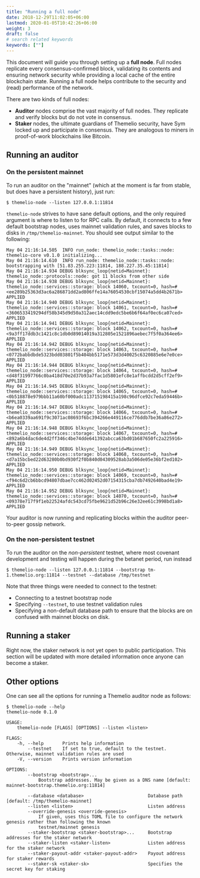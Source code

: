 ```yaml
---
title: "Running a full node"
date: 2018-12-29T11:02:05+06:00
lastmod: 2020-01-05T10:42:26+06:00
weight: 3
draft: false
# search related keywords
keywords: [""]
---
```


This document will guide you through setting up a **full node**. Full nodes replicate every consensus-confirmed block, validating its contents and ensuring network security while providing a local cache of the entire blockchain state. Running a full node helps contribute to the security and (read) performance of the network.

There are two kinds of full nodes:

- **Auditor** nodes comprise the vast majority of full nodes. They replicate and verify blocks but do not vote in consensus.
- **Staker** nodes, the ultimate guardians of Themelio security, have Sym locked up and participate in consensus. They are analogous to miners in proof-of-work blockchains like Bitcoin.

## Running an auditor

### On the persistent mainnet

To run an auditor on the "mainnet" (which at the moment is far from stable, but does have a persistent history), just run:

```text
$ themelio-node --listen 127.0.0.1:11814
```

`themelio-node` strives to have sane default options, and the only required argument is where to listen to for RPC calls. By default, it connects to a few default bootstrap nodes, uses mainnet validation rules, and saves blocks to disks in `/tmp/themelio-mainnet`. You should see output similar to the following:

```text
May 04 21:16:14.505  INFO run_node: themelio_node::tasks::node: themelio-core v0.1.0 initializing...
May 04 21:16:14.610  INFO run_node: themelio_node::tasks::node: bootstrapping with [51.83.255.223:11814, 188.227.35.45:11814]
May 04 21:16:14.934 DEBUG blksync_loop{netid=Mainnet}: themelio_node::protocols::node: got 11 blocks from other side
May 04 21:16:14.938 DEBUG blksync_loop{netid=Mainnet}: themelio_node::services::storage: block 14060, txcount=0, hash=#<ee289b25363d3ac6a286871dd2ad806ffe14a76054530cbf15074a5dd4b2671b> APPLIED
May 04 21:16:14.940 DEBUG blksync_loop{netid=Mainnet}: themelio_node::services::storage: block 14061, txcount=0, hash=#<3606533419294df58b345d9d50a312aec14cdd9edc5be6b6f64af0ec6ca07ced> APPLIED
May 04 21:16:14.941 DEBUG blksync_loop{netid=Mainnet}: themelio_node::services::storage: block 14062, txcount=0, hash=#<9a3ff17ddb3c1421c8c1db0d89014019a312805e1521896aebec7f5f0a364ee6> APPLIED
May 04 21:16:14.942 DEBUG blksync_loop{netid=Mainnet}: themelio_node::services::storage: block 14063, txcount=0, hash=#<0772babbdbde5323bdd03801f5b404bb5171e573d3d40025c6320885e6e7e0ce> APPLIED
May 04 21:16:14.944 DEBUG blksync_loop{netid=Mainnet}: themelio_node::services::storage: block 14064, txcount=0, hash=#<d48f31997766c0ba418d70e2d37b93a7fac1d5801efc8e1affbcdd2d5cff2ef9> APPLIED
May 04 21:16:14.945 DEBUG blksync_loop{netid=Mainnet}: themelio_node::services::storage: block 14065, txcount=0, hash=#<0b518878e979bbb11a60bf000adc113715198415a198c96dfce92c7eda59446b> APPLIED
May 04 21:16:14.947 DEBUG blksync_loop{netid=Mainnet}: themelio_node::services::storage: block 14066, txcount=0, hash=#<b6ea0339aa691f9c3071ac08693f6bc394266e449116ce776ddb7be36a86e272> APPLIED
May 04 21:16:14.948 DEBUG blksync_loop{netid=Mainnet}: themelio_node::services::storage: block 14067, txcount=0, hash=#<892a6b4dac6de4d2ff346c4be74dde641392abcca63bd01b687650fc2a225916> APPLIED
May 04 21:16:14.949 DEBUG blksync_loop{netid=Mainnet}: themelio_node::services::storage: block 14068, txcount=0, hash=#<d7a15bcbed22d63280b0bd930f2f0b840d04309528ab3a506de05e36bf2ed102> APPLIED
May 04 21:16:14.950 DEBUG blksync_loop{netid=Mainnet}: themelio_node::services::storage: block 14069, txcount=0, hash=#<f94c6d2cb6bbcd94807dbae7cc462d02452d07154315cba7db7492640bad4e19> APPLIED
May 04 21:16:14.952 DEBUG blksync_loop{netid=Mainnet}: themelio_node::services::storage: block 14070, txcount=0, hash=#<09378e717f9f1eb22524afdc543cd75fbe9621d52b96c26e32ee61c3998bd1a8> APPLIED

```

Your auditor is now running and replicating blocks within the auditor peer-to-peer gossip network.

### On the non-persistent testnet

To run the auditor on the _non-persistent_ testnet, where most covenant development and testing will happen during the betanet period, run instead

```text
$ themelio-node --listen 127.0.0.1:11814 --bootstrap tm-1.themelio.org:11814 --testnet --database /tmp/testnet
```

Note that three things were needed to connect to the testnet:

- Connecting to a testnet bootstrap node
- Specifying `--testnet`, to use testnet validation rules
- Specifying a non-default database path to ensure that the blocks are on confused with mainnet blocks on disk.

## Running a staker

Right now, the staker network is not yet open to public participation. This section will be updated with more detailed information once anyone can become a staker.

## Other options

One can see all the options for running a Themelio auditor node as follows:

```text
$ themelio-node --help
themelio-node 0.1.0

USAGE:
    themelio-node [FLAGS] [OPTIONS] --listen <listen>

FLAGS:
    -h, --help       Prints help information
        --testnet    If set to true, default to the testnet. Otherwise, mainnet validation rules are used
    -V, --version    Prints version information

OPTIONS:
        --bootstrap <bootstrap>...
            Bootstrap addresses. May be given as a DNS name [default: mainnet-bootstrap.themelio.org:11814]

        --database <database>                        Database path [default: /tmp/themelio-mainnet]
        --listen <listen>                            Listen address
        --override-genesis <override-genesis>
            If given, uses this TOML file to configure the network genesis rather than following the known
            testnet/mainnet genesis
        --staker-bootstrap <staker-bootstrap>...     Bootstrap addresses for the staker network
        --staker-listen <staker-listen>              Listen address for the staker network
        --staker-payout-addr <staker-payout-addr>    Payout address for staker rewards
        --staker-sk <staker-sk>                      Specifies the secret key for staking
```
